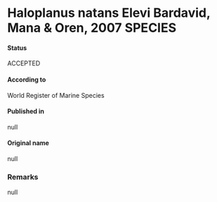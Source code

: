 # Haloplanus natans Elevi Bardavid, Mana & Oren, 2007 SPECIES

#### Status
ACCEPTED

#### According to
World Register of Marine Species

#### Published in
null

#### Original name
null

### Remarks
null